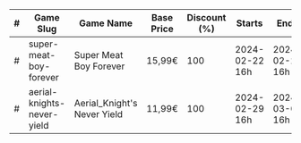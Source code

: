 |#|Game Slug|Game Name|Base Price|Discount (%)|Starts|Ends|
|---|---|---|---|---|---|---|
|#|super-meat-boy-forever|Super Meat Boy Forever|15,99€|100|2024-02-22 16h|2024-02-29 16h|
|#|aerial-knights-never-yield|Aerial_Knight's Never Yield|11,99€|100|2024-02-29 16h|2024-03-07 16h|
